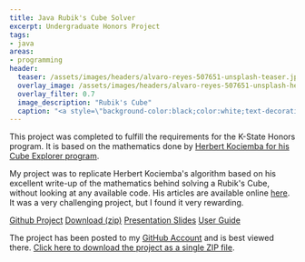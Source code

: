 ```yaml
---
title: Java Rubik's Cube Solver
excerpt: Undergraduate Honors Project
tags:
- java
areas:
- programming
header:
  teaser: /assets/images/headers/alvaro-reyes-507651-unsplash-teaser.jpg
  overlay_image: /assets/images/headers/alvaro-reyes-507651-unsplash-header.jpg
  overlay_filter: 0.7
  image_description: "Rubik's Cube"
  caption: "<a style=\"background-color:black;color:white;text-decoration:none;padding:4px 6px;font-family:-apple-system, BlinkMacSystemFont, &quot;San Francisco&quot;, &quot;Helvetica Neue&quot;, Helvetica, Ubuntu, Roboto, Noto, &quot;Segoe UI&quot;, Arial, sans-serif;font-size:12px;font-weight:bold;line-height:1.2;display:inline-block;border-radius:3px\" href=\"https://unsplash.com/@alvaroreyes?utm_medium=referral&amp;utm_campaign=photographer-credit&amp;utm_content=creditBadge\" target=\"_blank\" rel=\"noopener noreferrer\" title=\"Download free do whatever you want high-resolution photos from Alvaro Reyes\"><span style=\"display:inline-block;padding:2px 3px\"><svg xmlns=\"http://www.w3.org/2000/svg\" style=\"height:12px;width:auto;position:relative;vertical-align:middle;top:-2px;fill:white\" viewBox=\"0 0 32 32\"><title>unsplash-logo</title><path d=\"M10 9V0h12v9H10zm12 5h10v18H0V14h10v9h12v-9z\"></path></svg></span><span style=\"display:inline-block;padding:2px 3px\">Alvaro Reyes</span></a>"
---
```


<p>This project was completed to fulfill the requirements for the K-State Honors program. It is based on the mathematics done by <a href="http://kociemba.org/cube.htm">Herbert Kociemba for his Cube Explorer program</a>.</p>

<p>My project was to replicate Herbert Kociemba's algorithm based on his excellent write-up of the mathematics behind solving a Rubik's Cube, without looking at any available code. His articles are available online <a href="http://kociemba.org/cube.htm">here</a>. It was a very challenging project, but I found it very rewarding.</p>

[Github Project](https://github.com/russfeld/rubiksolver)
[Download (zip)](https://github.com/russfeld/rubiksolver/archive/master.zip)
[Presentation Slides](prsentation.pdf)
[User Guide](guide.pdf)

<p>The project has been posted to my <a href="https://github.com/russfeld/rubiksolver">GitHub Account</a> and is best viewed there. <a href="https://github.com/russfeld/rubiksolver/archive/master.zip">Click here to download the project as a single ZIP file</a>.</p>
